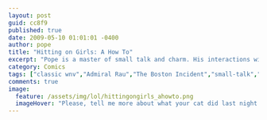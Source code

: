 ```yaml
---
layout: post
guid: cc8f9
published: true
date: 2009-05-10 01:01:01 -0400
author: pope
title: "Hitting on Girls: A How To"
excerpt: "Pope is a master of small talk and charm. His interactions with new people are a glorious thing to view, women flock to him, and men emulate him. He is an interpersonal god. Or something. "
category: Comics
tags: ["classic wnv","Admiral Rau","The Boston Incident","small-talk","SWAG"]
comments: true 
image:
  feature: /assets/img/lol/hittingongirls_ahowto.png
  imageHover: "Please, tell me more about what your cat did last night. I will listen carefully."
---
```


